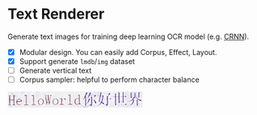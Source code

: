 # Text Renderer
Generate text images for training deep learning OCR model (e.g. [CRNN](https://github.com/bgshih/crnn)).

- [x] Modular design. You can easily add Corpus, Effect, Layout.
- [x] Support generate `lmdb`/`img` dataset
- [ ] Generate vertical text
- [ ] Corpus sampler: helpful to perform character balance

![example](./image/example.gif)


